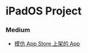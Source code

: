 # iPadOS Project

### Medium
+ [模仿 App Store 上架的 App](https://medium.com/@starmoon900709/ios-%E6%A8%A1%E4%BB%BF-app-store-%E4%B8%8A%E6%9E%B6%E7%9A%84-app-d948ac5efba6)